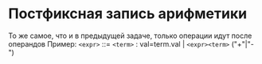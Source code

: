 # Постфиксная запись арифметики

То же самое, что и в предыдущей задаче, только операции идут после операндов
Пример:
`<expr>` ::= `<term>` : val=term.val | `<expr><term>` ("+"|"-")